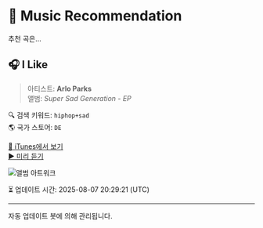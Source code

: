 
# 🎵 Music Recommendation

추천 곡은...

## 🎧 I Like  
> 아티스트: **Arlo Parks**  
> 앨범: _Super Sad Generation - EP_  

🔍 검색 키워드: `hiphop+sad`  
🌎 국가 스토어: `DE`

[🔗 iTunes에서 보기](https://music.apple.com/de/album/i-like/1457328597?i=1457328624&uo=4)  
[▶️ 미리 듣기](https://audio-ssl.itunes.apple.com/itunes-assets/AudioPreview125/v4/f8/80/9a/f8809a4a-8914-d7bf-7e8c-a8f901ca1d2b/mzaf_835906524473397632.plus.aac.p.m4a)

![앨범 아트워크](https://is1-ssl.mzstatic.com/image/thumb/Music125/v4/0b/4a/26/0b4a261e-903a-e557-b470-3ccfef2b6719/804076025734.jpg/100x100bb.jpg)

⏳ 업데이트 시간: 2025-08-07 20:29:21 (UTC)

---
자동 업데이트 봇에 의해 관리됩니다.
